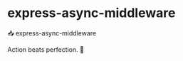 # express-async-middleware

📥 express-async-middleware


<!-- INSPIRATIONAL_QUOTE_START -->
Action beats perfection.
🦖
<!-- INSPIRATIONAL_QUOTE_END -->
